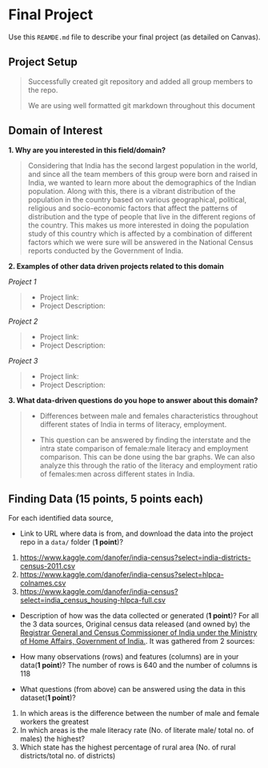 # Final Project
Use this `REAMDE.md` file to describe your final project (as detailed on Canvas).

## Project Setup
> Successfully created git repository and added all group members to the repo.
>
> We are using well formatted git markdown throughout this document

## Domain of Interest
**1. Why are you interested in this field/domain?**
> Considering that India has the second largest population in the world, and since all the team members of this group were born and raised in India, we  wanted to learn more about the demographics of the Indian population. Along with this, there is a vibrant distribution of the population in the country based on various geographical, political, religious and socio-economic factors that affect the patterns of distribution and the type of people that live in the different regions of the country. This makes us more interested in doing the population study of this country which is affected by a combination of different factors which we were sure will be answered in the National Census reports conducted by the Government of India.

**2. Examples of other data driven projects related to this domain**

*Project 1*
> - Project link:
> - Project Description:

*Project 2*
> - Project link:
> - Project Description:

*Project 3*
> - Project link:
> - Project Description:

**3. What data-driven questions do you hope to answer about this domain?**

> - Differences between male and females characteristics throughout different states of India in terms of literacy, employment.
>
> - This question can be answered by finding the interstate and the intra state comparison of female:male literacy and employment comparison. This can be done using the bar graphs. We can also analyze this through the ratio of the literacy and employment ratio of females:men across different states in India.
## Finding Data (**15 points**, 5 points each)
For each identified data source, 
- Link to URL where data is from, and download the data into the project repo in a `data/` folder (**1 point**)?
1. https://www.kaggle.com/danofer/india-census?select=india-districts-census-2011.csv
2. https://www.kaggle.com/danofer/india-census?select=hlpca-colnames.csv
3. https://www.kaggle.com/danofer/india-census?select=india_census_housing-hlpca-full.csv

- Description of how was the data collected or generated (**1 point**)?
For all the 3 data sources,
Original census data released (and owned by) the [Registrar General and Census Commissioner of India under the Ministry of Home Affairs, Government of India.](https://censusindia.gov.in). It was gathered from 2 sources:
[](https://github.com/pigshell/india-census-2011)
[](https://github.com/nishusharma1608/India-Census-2011-Analysis)

- How many observations (rows) and features (columns) are in your data(**1 point**)?
The number of rows is 640 and the number of columns is 118

- What questions (from above) can be answered using the data in this dataset(**1 point**)?
1.  In which areas is the difference between the number of male and female workers the greatest
2. In which areas is the male literacy rate (No. of literate male/ total no. of males) the highest?
3. Which state has the highest percentage of rural area (No. of rural districts/total no. of districts)

